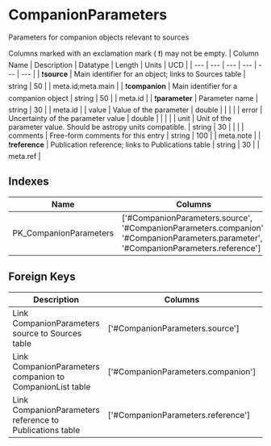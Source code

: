 # CompanionParameters
Parameters for companion objects relevant to sources


Columns marked with an exclamation mark ( :exclamation:) may not be empty.
| Column Name | Description | Datatype | Length | Units  | UCD |
| --- | --- | --- | --- | --- | --- |
| :exclamation:**source** | Main identifier for an object; links to Sources table | string | 50 |  | meta.id;meta.main  |
| :exclamation:**companion** | Main identifier for a companion object | string | 50 |  | meta.id  |
| :exclamation:**parameter** | Parameter name | string | 30 |  | meta.id  |
| value | Value of the parameter | double |  |  |   |
| error | Uncertainty of the parameter value | double |  |  |   |
| unit | Unit of the parameter value. Should be astropy units compatible. | string | 30 |  |   |
| comments | Free-form comments for this entry | string | 100 |  | meta.note  |
| :exclamation:**reference** | Publication reference; links to Publications table | string | 30 |  | meta.ref  |

## Indexes
| Name | Columns | Description |
| --- | --- | --- |
| PK_CompanionParameters | ['#CompanionParameters.source', '#CompanionParameters.companion', '#CompanionParameters.parameter', '#CompanionParameters.reference'] | Primary key for CompanionParameters table |

## Foreign Keys
| Description | Columns | Referenced Columns |
| --- | --- | --- |
| Link CompanionParameters source to Sources table | ['#CompanionParameters.source'] | ['#Sources.source'] |
| Link CompanionParameters companion to CompanionList table | ['#CompanionParameters.companion'] | ['#CompanionList.companion'] |
| Link CompanionParameters reference to Publications table | ['#CompanionParameters.reference'] | ['#Publications.reference'] |
